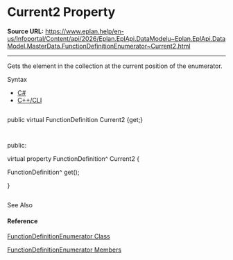 # Current2 Property

**Source URL:** https://www.eplan.help/en-us/Infoportal/Content/api/2026/Eplan.EplApi.DataModelu~Eplan.EplApi.DataModel.MasterData.FunctionDefinitionEnumerator~Current2.html

---

Gets the element in the collection at the current position of the enumerator.

Syntax

- [C#](#i-syntax-CS)
- [C++/CLI](#i-syntax-CPP2005)

```
```
public virtual FunctionDefinition Current2 {get;}
```
```

```
```
public:
virtual property FunctionDefinition^ Current2 {
   FunctionDefinition^ get();
}
```
```



See Also

#### Reference

[FunctionDefinitionEnumerator Class](Eplan.EplApi.DataModelu~Eplan.EplApi.DataModel.MasterData.FunctionDefinitionEnumerator.html)
  
[FunctionDefinitionEnumerator Members](Eplan.EplApi.DataModelu~Eplan.EplApi.DataModel.MasterData.FunctionDefinitionEnumerator_members.html)